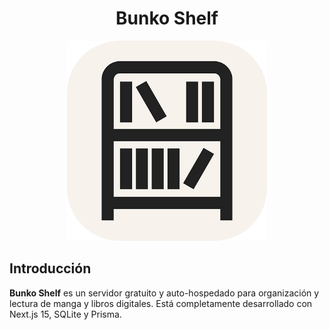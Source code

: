 <div class="title-block" style="text-align: center;" align="center">

# Bunko Shelf

<p><img title="Bunko Shelf Logo" src="favicon.png" width="320" height="320"></p>

</div>

## Introducción

**Bunko Shelf** es un servidor gratuito y auto-hospedado para organización y lectura de manga y libros digitales. Está completamente desarrollado con Next.js 15, SQLite y Prisma.
